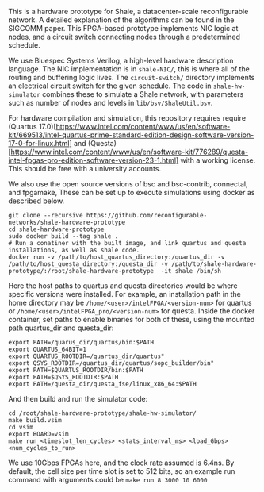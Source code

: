 This is a hardware prototype for Shale, a datacenter-scale reconfigurable network.
A detailed explanation of the algorithms can be found in the SIGCOMM paper.
This FPGA-based prototype implements NIC logic at nodes, and a circuit switch connecting nodes through a predetermined schedule.

We use Bluespec Systems Verilog, a high-level hardware description language.
The NIC implementation is in `shale-NIC/`, this is where all of the routing and buffering logic lives. The `circuit-switch/` directory implements an electrical circuit switch for the given schedule. The code in `shale-hw-simulator` combines these to simulate a Shale network, with parameters such as number of nodes and levels in `lib/bsv/ShaleUtil.bsv`. 

For hardware compilation and simulation, this repository requires require (Quartus 17.0)[https://www.intel.com/content/www/us/en/software-kit/669513/intel-quartus-prime-standard-edition-design-software-version-17-0-for-linux.html] and (Questa)[https://www.intel.com/content/www/us/en/software-kit/776289/questa-intel-fpgas-pro-edition-software-version-23-1.html] with a working license. This should be free with a university accounts. 

We also use the open source versions of bsc and bsc-contrib, connectal, and fpgamake, 
These can be set up to execute simulations using docker as described below.

```
git clone --recursive https://github.com/reconfigurable-networks/shale-hardware-prototype
cd shale-hardware-prototype
sudo docker build --tag shale .
# Run a conatiner with the built image, and link quartus and questa installations, as well as shale code.
docker run -v /path/to/host_quartus_directory:/quartus_dir -v /path/to/host_questa_directory:/questa_dir -v /path/to/shale-hardware-prototype/:/root/shale-hardware-prototype  -it shale /bin/sh
```

Here the host paths to quartus and questa directories would be where specific versions were installed. For example, an installation path in the home directory may be `/home/<user>/intelFPGA/<version-num>` for quartus or `/home/<user>/intelFPGA_pro/<version-num>` for questa.
Inside the docker container, set paths to enable binaries for both of these, using the mounted path quartus_dir and questa_dir:

```
export PATH=/quarus_dir/quartus/bin:$PATH
export QUARTUS_64BIT=1                                                              
export QUARTUS_ROOTDIR=/quartus_dir/quartus"                          
export QSYS_ROOTDIR=/quartus_dir/quartus/sopc_builder/bin"
export PATH=$QUARTUS_ROOTDIR/bin:$PATH                                              
export PATH=$QSYS_ROOTDIR:$PATH
export PATH=/questa_dir/questa_fse/linux_x86_64:$PATH
```

And then build and run the simulator code:

```
cd /root/shale-hardware-prototype/shale-hw-simulator/
make build.vsim
cd vsim
export BOARD=vsim
make run <timeslot_len_cycles> <stats_interval_ms> <load_Gbps> <num_cycles_to_run>
```

We use 10Gbps FPGAs here, and the clock rate assumed is 6.4ns. By default, the cell size per time slot is set to 512 bits, so an example run command with arguments could be `make run 8 3000 10 6000`